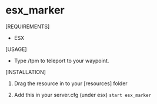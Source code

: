 # esx_marker

[REQUIREMENTS]
  
* ESX
  
[USAGE]

* Type /tpm to teleport to your waypoint.

[INSTALLATION]

1) Drag the resource in to your [resources] folder

2) Add this in your server.cfg (under esx)
``start esx_marker``
